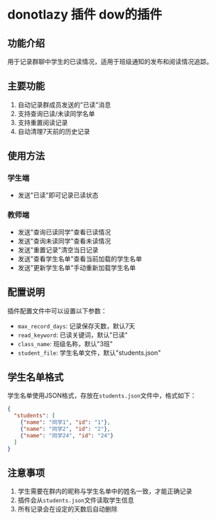 # donotlazy 插件 dow的插件

## 功能介绍

用于记录群聊中学生的已读情况，适用于班级通知的发布和阅读情况追踪。

## 主要功能
1. 自动记录群成员发送的"已读"消息
2. 支持查询已读/未读同学名单
3. 支持重置阅读记录
4. 自动清理7天前的历史记录

## 使用方法

### 学生端
- 发送"已读"即可记录已读状态

### 教师端
- 发送"查询已读同学"查看已读情况
- 发送"查询未读同学"查看未读情况
- 发送"重置记录"清空当日记录
- 发送"查看学生名单"查看当前加载的学生名单 
- 发送"更新学生名单"手动重新加载学生名单

## 配置说明

插件配置文件中可以设置以下参数：
- `max_record_days`: 记录保存天数，默认7天
- `read_keyword`: 已读关键词，默认"已读"
- `class_name`: 班级名称，默认"3班"
- `student_file`: 学生名单文件，默认"students.json"

## 学生名单格式

学生名单使用JSON格式，存放在`students.json`文件中，格式如下：

```json
{
  "students": [
    {"name": "同学1", "id": "1"},
    {"name": "同学2", "id": "2"},
    {"name": "同学24", "id": "24"}
  ]
}
```

## 注意事项

1. 学生需要在群内的昵称与学生名单中的姓名一致，才能正确记录
2. 插件会从`students.json`文件读取学生信息
3. 所有记录会在设定的天数后自动删除 